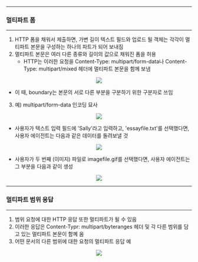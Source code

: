 -----
### 멀티파트 폼
-----
1. HTTP 폼을 채워서 제출하면, 가변 길이 텍스트 필드와 업로드 될 객체는 각각이 멀티파트 본문을 구성하는 하나의 파트가 되어 보내짐
2. 멀티파트 본문은 여러 다른 종류와 길이의 값으로 채워진 폼을 허용
   - HTTP는 이러한 요청을 Content-Type: multipart/form-data나 Content-Type: multipart/mixed 헤더에 멀티파트 본문을 함께 보냄
<div align="center">
<img src="https://github.com/user-attachments/assets/4db8029e-558e-41ed-b4b0-0a156a546d84">
</div>

   - 이 때, boundary는 본문의 서로 다른 부분을 구분하기 위한 구분자로 쓰임

3. 예) multipart/form-data 인코딩 묘사
<div align="center">
<img src="https://github.com/user-attachments/assets/fa8017b1-06fa-40c0-9155-553976ab37c1">
</div>

   - 사용자가 텍스트 입력 필드에 'Sally'라고 입력하고, 'essayfile.txt'를 선택했다면, 사용자 에이전트는 다음과 같은 데이터를 돌려보낼 것
<div align="center">
<img src="https://github.com/user-attachments/assets/3c041f6e-e1ca-4363-a149-0b598dbdc9bf">
</div>

   - 사용자가 두 번째 (이미지) 파일로 imagefile.gif를 선택했다면, 사용자 에이전트는 그 부분을 다음과 같이 생성
<div align="center">
<img src="https://github.com/user-attachments/assets/3ae233cb-cc33-4259-bb03-55230aef0c6b">
</div>

-----
### 멀티파트 범위 응답
-----
1. 범위 요청에 대한 HTTP 응답 또한 멀티파트가 될 수 있음
2. 이러한 응답은 Content-Typr: multipart/byteranges 헤더 및 각 다른 범위를 담고 있는 멀티파트 본문이 함꼐 옴
3. 어떤 문서의 다른 범위에 대한 요청의 멀티파트 응답 예
<div align="center">
<img src="https://github.com/user-attachments/assets/df11d258-931d-420c-8664-ecfc1803c9e8">
</div>
